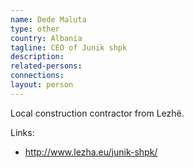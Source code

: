 ```yaml
---
name: Dede Maluta
type: other
country: Albania
tagline: CEO of Junik shpk
description:
related-persons:
connections:
layout: person
---
```

Local construction contractor from Lezhë.

Links:
* <http://www.lezha.eu/junik-shpk/>
